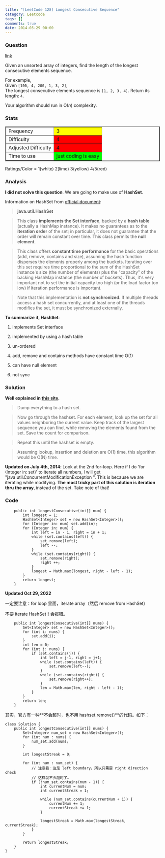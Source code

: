 ```yaml
---
title: "[LeetCode 128] Longest Consecutive Sequence"
category: Leetcode
tags: []
comments: true
date: 2014-05-29 00:00
---
```



### Question

[link](https://oj.leetcode.com/problems/longest-consecutive-sequence/)

<div class="question-content">
            <p></p><p>
Given an unsorted array of integers, find the length of the longest consecutive elements sequence.
</p>
<p>
For example,<br>
Given <code>[100, 4, 200, 1, 3, 2]</code>,<br>
The longest consecutive elements sequence is <code>[1, 2, 3, 4]</code>. Return its length: <code>4</code>.
</p>
<p>
Your algorithm should run in O(<i>n</i>) complexity.
</p><p></p>
          </div>

### Stats

<table border="2">
	<tr>
		<td>Frequency</td>
		<td bgcolor="yellow">3</td>
	</tr>
	<tr>
		<td>Difficulty</td>
		<td bgcolor="red">4</td>
	</tr>
	<tr>
		<td>Adjusted Difficulty</td>
		<td bgcolor="red">4</td>
	</tr>
	<tr>
		<td>Time to use</td>
		<td bgcolor="lime">just coding is easy</td>
	</tr>
</table>

Ratings/Color = 1(white) 2(lime) 3(yellow) 4/5(red)

### Analysis

**I did not solve this question**. We are going to make use of **HashSet**.

Information on HashSet from [official document](http://docs.oracle.com/javase/7/docs/api/java/util/HashSet.html):

> **java.util.HashSet**

> This class **implements the Set interface**, backed by a **hash table** (actually a HashMap instance). It makes no guarantees as to the **iteration order** of the set; in particular, it does not guarantee that the order will remain constant over time. This class permits the **null element**.

> This class offers **constant time performance** for the basic operations (add, remove, contains and size), assuming the hash function disperses the elements properly among the buckets. Iterating over this set requires time proportional to the sum of the HashSet instance's size (the number of elements) plus the "capacity" of the backing HashMap instance (the number of buckets). Thus, it's very important not to set the initial capacity too high (or the load factor too low) if iteration performance is important.

> Note that this implementation is **not synchronized**. If multiple threads access a hash set concurrently, and at least one of the threads modifies the set, it must be synchronized externally.

**To summarize it, HashSet**:

1. implements Set interface

2. implemented by using a hash table

3. un-ordered

4. add, remove and contains methods have constant time O(1)

5. can have null element

6. not sync

### Solution

**Well explained in [this site](http://stackoverflow.com/a/7453295)**.

> Dump everything to a hash set.

> Now go through the hashset. For each element, look up the set for all values neighboring the current value. Keep track of the largest sequence you can find, while removing the elements found from the set. Save the count for comparison.

> Repeat this until the hashset is empty.

> Assuming lookup, insertion and deletion are O(1) time, this algorithm would be O(N) time.

**Updated on July 4th, 2014**: Look at the 2nd for-loop. Here if I do 'for (Integer in: set)' to iterate all numbers, I will get "java.util.ConcurrentModificationException ". This is because we are iterating while modifying. **The most tricky part of this solution is iteration thru the array**, instead of the set. Take note of that!

### Code

```
    public int longestConsecutive(int[] num) {
        int longest = 1;
        HashSet<Integer> set = new HashSet<Integer>();
        for (Integer in: num) set.add(in);
        for (Integer in: num) {
            int left = in - 1, right = in + 1;
            while (set.contains(left)) {
                set.remove(left);
                left --;
            }
            while (set.contains(right)) {
                set.remove(right);
                right ++;
            }
            longest = Math.max(longest, right - left - 1);
        }
        return longest;
    }
```

**Updated Oct 29, 2022**

一定要注意：for loop 里面，iterate array（然后 remove from HashSet）

不要 iterate HashSet！会报错。

```
    public int longestConsecutive(int[] nums) {
        Set<Integer> set = new HashSet<Integer>();
        for (int i: nums) {
            set.add(i);
        }
        int len = 0;
        for (int j: nums) {
            if (set.contains(j)) {
                int left = j-1, right = j+1;
                while (set.contains(left)) {
                    set.remove(left--);
                }
                while (set.contains(right)) {
                    set.remove(right++);
                }
                len = Math.max(len, right - left - 1);
            }
        }
        return len;
    }
```

其实，官方有一种**不会超时，也不用 hashset.remove()**的代码。如下：

```
class Solution {
    public int longestConsecutive(int[] nums) {
        Set<Integer> num_set = new HashSet<Integer>();
        for (int num : nums) {
            num_set.add(num);
        }

        int longestStreak = 0;

        for (int num : num_set) {
            // 注意看：这是 left boundary，所以只需要 right direction check
            // 这样就不会超时了。
            if (!num_set.contains(num - 1)) {
                int currentNum = num;
                int currentStreak = 1;

                while (num_set.contains(currentNum + 1)) {
                    currentNum += 1;
                    currentStreak += 1;
                }

                longestStreak = Math.max(longestStreak, currentStreak);
            }
        }

        return longestStreak;
    }
}
```
